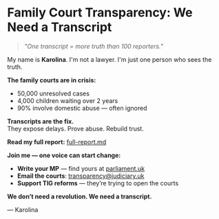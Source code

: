 # Family Court Transparency: We Need a Transcript

> *"One transcript = more truth than 100 reporters."*

My name is **Karolina**. I'm not a lawyer. I'm just one person who sees the truth.

**The family courts are in crisis:**
- 50,000 unresolved cases
- 4,000 children waiting over 2 years
- 90% involve domestic abuse — often ignored

**Transcripts are the fix.**  
They expose delays. Prove abuse. Rebuild trust.

**Read my full report:** [full-report.md](full-report.md)

**Join me — one voice can start change:**
- **Write your MP** — find yours at [parliament.uk](https://www.parliament.uk/get-involved/contact-an-mp-or-lord/contact-your-mp/)
- **Email the courts**: transparency@judiciary.uk
- **Support TIG reforms** — they’re trying to open the courts

**We don’t need a revolution. We need a transcript.**

— Karolina
